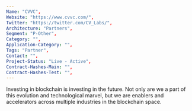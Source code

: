 ```yaml
--- 
Name: "CVVC", 
Website: "https://www.cvvc.com/", 
Twitter: "https://twitter.com/CV_Labs/", 
Architecture: "Partners",
Segment: "P-Other",
Category: "",
Application-Category: "",
Tags: "Partner",
Contact: "",
Project-Status: "Live - Active",
Contract-Hashes-Main: "",
Contract-Hashes-Test: "",
--- 
```

<!--lang:en--> 
Investing in blockchain is investing in the future. Not only are we a part of this evolution and technological marvel, but we are enablers and accelerators across multiple industries in the blockchain space.
<!--lang:es--] 
Invertir en blockchain es invertir en el futuro. No solo somos parte de esta evolución y maravilla tecnológica, sino que también somos facilitadores y aceleradores en múltiples industrias en el espacio de la cadena de bloques.
<!--lang:de--] 
Eine Investition in Blockchain ist eine Investition in die Zukunft. Wir sind nicht nur Teil dieser Evolution und dieses technologischen Wunderwerks, sondern wir sind Wegbereiter und Beschleuniger in mehreren Branchen im Blockchain-Bereich.
<!--lang:fr--] 
Investir dans la blockchain, c'est investir dans l'avenir. Non seulement nous participons à cette évolution et à cette merveille technologique, mais nous sommes des facilitateurs et des accélérateurs dans de multiples industries de l'espace blockchain.
<!--lang:pl--] 
Inwestowanie w blockchain to inwestowanie w przyszłość. Nie tylko jesteśmy częścią tego ewolucyjnego i technologicznego cudu, ale jesteśmy także aktywatorami i akceleratorami w wielu branżach w przestrzeni blockchain.
<!--lang:uk--] 
Інвестиції в блокчейн – це інвестиції в майбутнє. Ми не лише є частиною цієї еволюції та технологічного дива, але ми сприяємо та прискорюємо роботу в багатьох галузях у просторі блокчейн.
[!--lang:*--> 
